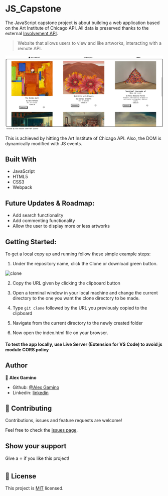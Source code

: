 # JS_Capstone
The JavaScript capstone project is about building a web application based on the Art Institute of Chicago API.
All data is preserved thanks to the external [Involvement API](https://www.notion.so/Involvement-API-869e60b5ad104603aa6db59e08150270).

> Website that allows users to view and like artworks, interacting with a remote API.

![screenshot](./media/screenshot.jpg)

This is achieved by hitting the Art Institute of Chicago API. Also, the DOM is dynamically modified with JS events.

## Built With

- JavaScript
- HTML5
- CSS3
- Webpack

## Future Updates & Roadmap:

- Add search functionality
- Add commenting functionality
- Allow the user to display more or less artworks

## Getting Started:

To get a local copy up and running follow these simple example steps:

1. Under the repository name, click the Clone or download green button.

![clone](https://user-images.githubusercontent.com/53324035/73660989-4451aa80-4667-11ea-8a89-176f89d6548a.png)

2. Copy the URL given by clicking the clipboard button

3. Open a terminal window in your local machine and change the current directory to the one you
   want the clone directory to be made.

4. Type  `git clone` followed by the URL you previously copied to the clipboard

5. Navigate from the current directory to the newly created folder

6. Now open the index.html file on your browser.

#### To test the app locally, use Live Server (Extension for VS Code) to avoid js module CORS policy ####

## Author

👤 **Alex Gamino**

- Github: [@Alex Gamino](https://github.com/AlexHamn)
- Linkedin: [linkedin](https://linkedin.com/in/alex-gamino-81aab3214/)

## 🤝 Contributing

Contributions, issues and feature requests are welcome!

Feel free to check the [issues page](issues/).

## Show your support

Give a ⭐️ if you like this project!

## 📝 License

This project is [MIT](./LICENSE) licensed.

